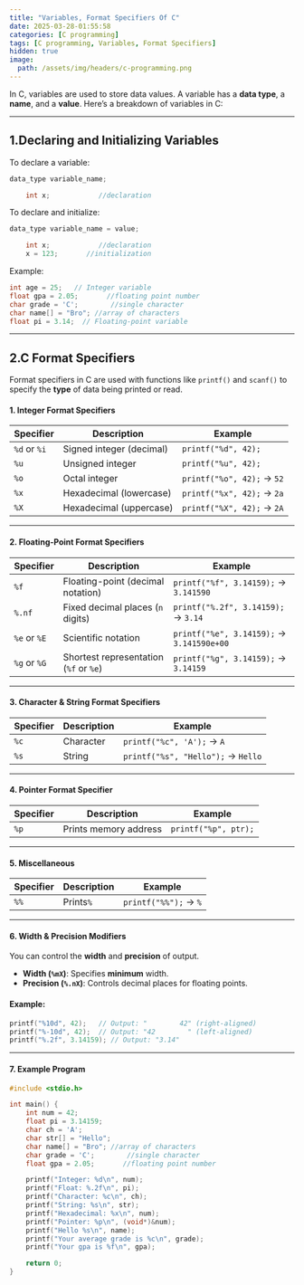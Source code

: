 ```yaml
---
title: "Variables, Format Specifiers Of C"
date: 2025-03-28-01:55:58
categories: [C programming]
tags: [C programming, Variables, Format Specifiers]
hidden: true
image:
  path: /assets/img/headers/c-programming.png
---
```


In C, variables are used to store data values. A variable has a **data type**, a **name**, and a **value**. Here’s a breakdown of variables in C:

---

## **1.Declaring and Initializing Variables**

To declare a variable:

```c
data_type variable_name;
```

```c
    int x;            //declaration
```

To declare and initialize:

```c
data_type variable_name = value;
```

```c
    int x;            //declaration
    x = 123;       //initialization
```

Example:

```c
int age = 25;   // Integer variable
float gpa = 2.05;       //floating point number
char grade = 'C';        //single character
char name[] = "Bro"; //array of characters
float pi = 3.14;  // Floating-point variable
```

---

## **2.C Format Specifiers**

Format specifiers in C are used with functions like `printf()` and `scanf()` to specify the **type** of data being printed or read.

#### **1. Integer Format Specifiers**

| Specifier    | Description              | Example                    |
| ------------ | ------------------------ | -------------------------- |
| `%d` or `%i` | Signed integer (decimal) | `printf("%d", 42);`        |
| `%u`         | Unsigned integer         | `printf("%u", 42);`        |
| `%o`         | Octal integer            | `printf("%o", 42);` → `52` |
| `%x`         | Hexadecimal (lowercase)  | `printf("%x", 42);` → `2a` |
| `%X`         | Hexadecimal (uppercase)  | `printf("%X", 42);` → `2A` |

---

#### **2. Floating-Point Format Specifiers**

| Specifier    | Description                            | Example                                   |
| ------------ | -------------------------------------- | ----------------------------------------- |
| `%f`         | Floating-point (decimal notation)      | `printf("%f", 3.14159);` → `3.141590`     |
| `%.nf`       | Fixed decimal places (`n` digits)      | `printf("%.2f", 3.14159);` → `3.14`       |
| `%e` or `%E` | Scientific notation                    | `printf("%e", 3.14159);` → `3.141590e+00` |
| `%g` or `%G` | Shortest representation (`%f` or `%e`) | `printf("%g", 3.14159);` → `3.14159`      |

---

#### **3. Character & String Format Specifiers**

| Specifier | Description | Example                            |
| --------- | ----------- | ---------------------------------- |
| `%c`      | Character   | `printf("%c", 'A');` → `A`         |
| `%s`      | String      | `printf("%s", "Hello");` → `Hello` |

---

#### **4. Pointer Format Specifier**

| Specifier | Description           | Example              |
| --------- | --------------------- | -------------------- |
| `%p`      | Prints memory address | `printf("%p", ptr);` |

---

#### **5. Miscellaneous**

| Specifier | Description | Example               |
| --------- | ----------- | --------------------- |
| `%%`      | Prints`%`   | `printf("%%");` → `%` |

---

#### **6. Width & Precision Modifiers**

You can control the **width** and **precision** of output.

- **Width (`%mX`)**: Specifies **minimum** width.
- **Precision (`%.nX`)**: Controls decimal places for floating points.

#### Example:

```c
printf("%10d", 42);   // Output: "        42" (right-aligned)
printf("%-10d", 42);  // Output: "42        " (left-aligned)
printf("%.2f", 3.14159); // Output: "3.14"
```

---

#### **7. Example Program**

```c
#include <stdio.h>

int main() {
    int num = 42;
    float pi = 3.14159;
    char ch = 'A';
    char str[] = "Hello";
    char name[] = "Bro"; //array of characters
    char grade = 'C';        //single character
    float gpa = 2.05;       //floating point number

    printf("Integer: %d\n", num);
    printf("Float: %.2f\n", pi);
    printf("Character: %c\n", ch);
    printf("String: %s\n", str);
    printf("Hexadecimal: %x\n", num);
    printf("Pointer: %p\n", (void*)&num);
    printf("Hello %s\n", name);
    printf("Your average grade is %c\n", grade);
    printf("Your gpa is %f\n", gpa);

    return 0;
}
```
